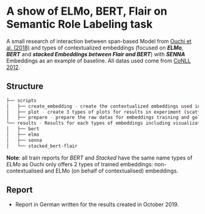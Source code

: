 # A show of ELMo, BERT, Flair on **Semantic Role Labeling** task

A small research of interaction between span-based Model from [Ouchi et al. (2018)](https://github.com/hiroki13/span-based-srl) and types of contextualized embeddings (focused on ***ELMo***, ***BERT*** and ***stacked Embeddings between Flair and BERT***) with ***SENNA*** Embeddings as an example of baseline. All datas used come from [CoNLL 2012](http://conll.cemantix.org/2012/task-description.html).

## Structure

```bash
├── scripts
│   ├── create_embedding - create the contextualized embeddings used in experiments
│   ├── plot - create 3 types of plots for results in experiment (scatter plot, imshow and line plot)
│   ├── prepare - prepare the raw datas for embeddings training and gold standards for evaluation
└── results - Results for each types of embeddings including visualizations, evaluations for results at different epochs for test set, training report (output from this model)
│   ├── bert
│   ├── elmo
│   ├── senna
│   └── stacked_bert-flair
```


**Note**: all train reports for *BERT* and *Stacked* have the same name types of *ELMo* as Ouchi only offers 2 types of trained embeddings: non-contextualised and ELMo (on behalf of contextualised) embeddings.

## Report
- Report in German written for the results created in October 2019.
